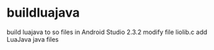 # buildluajava 

build luajava to so files in Android Studio 2.3.2
modify file liolib.c
add LuaJava java files
